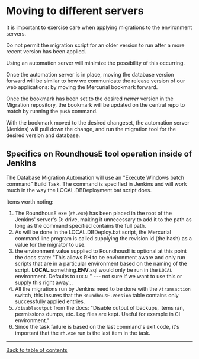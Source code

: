 # Moving to different servers

It is important to exercise care when applying migrations to the environment servers.

Do not permit the migration script for an older version to run after a more recent version has been applied.

Using an automation server will minimize the possibility of this occurring.

Once the automation server is in place, moving the database version forward will be similar to how we communicate the release version of our web applications: by moving the Mercurial bookmark forward.

Once the bookmark has been set to the desired *newer* version in the Migration repository, the bookmark will be updated on the central repo to match by running the `push` command.

With the bookmark moved to the desired changeset, the automation server (Jenkins) will pull down the change, and run the migration tool for the desired version and database.

## Specifics on RoundhousE tool operation inside of Jenkins

The Database Migration Automation will use an "Execute Windows batch command" Build Task. The command is specified in Jenkins and will work much in the way the LOCAL.DBDeployment.bat script does.

Items worth noting:

1. The RoundhousE exe (`rh.exe`) has been placed in the root of the Jenkins' server's D: drive, making it unnecessary to add it to the path as long as the command specified contains the full path.
2. As will be done in the LOCAL.DBDeploy.bat script, the Mercurial command line program is called supplying the revision id (the hash) as a value for the migrator to use.
3. the environment value supplied to RoundhousE is optional at this point the docs state: "This allows RH to be environment aware and only run scripts that are in a particular environment based on the naming of the script. **LOCAL**.something.**ENV**.sql would only be run in the `LOCAL` environment. Defaults to `LOCAL`" --- not sure if we want to use this or supply this right away...
4. All the migrations run by Jenkins need to be done with the `/transaction` switch, this insures that the `RoundhousE.Version` table contains only successfully applied entries.
5. `/disableoutput` from the docs: "Disable output of backups, items ran, permissions dumps, etc. Log files are kept. Useful for example in CI environment."
6. Since the task failure is based on the last command's exit code, it's important that the `rh.exe` run is the last item in the task.

***

[Back to table of contents](README.md)
